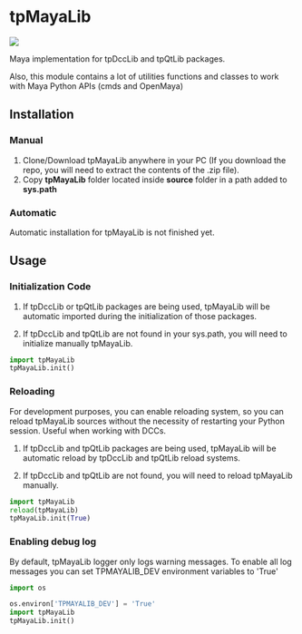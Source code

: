 # tpMayaLib

<p align="left">
    <a href="https://github.com/tpoveda/tpPyUtils/blob/master/LICENSE" alt="License">
        <img src="https://img.shields.io/github/license/tpoveda/tpMayaLib.svg?logo=mit" /></a>
</p>

Maya implementation for tpDccLib and tpQtLib packages.

Also, this module contains a lot of utilities functions and classes to work with Maya Python APIs (cmds and OpenMaya)

## Installation
### Manual
1. Clone/Download tpMayaLib anywhere in your PC (If you download the repo, you will need to extract
the contents of the .zip file).
2. Copy **tpMayaLib** folder located inside **source** folder in a path added to **sys.path**

### Automatic
Automatic installation for tpMayaLib is not finished yet.

## Usage

### Initialization Code

1. If tpDccLib or tpQtLib packages are being used, tpMayaLib will be automatic imported during the initialization
of those packages.

2. If tpDccLib and tpQtLib are not found in your sys.path, you will need to initialize manually tpMayaLib.
```python
import tpMayaLib
tpMayaLib.init()
```

### Reloading
For development purposes, you can enable reloading system, so 
you can reload tpMayaLib sources without the necessity of restarting
your Python session. Useful when working with DCCs.

1. If tpDccLib and tpQtLib packages are being used, tpMayaLib will be automatic reload by tpDccLib and tpQtLib reload systems.

2. If tpDccLib and tpQtLib are not found, you will need to reload tpMayaLib manually.
```python
import tpMayaLib
reload(tpMayaLib)
tpMayaLib.init(True)
```

### Enabling debug log
By default, tpMayaLib logger only logs warning messages. To enable all log messages
you can set TPMAYALIB_DEV environment variables to 'True'
```python
import os

os.environ['TPMAYALIB_DEV'] = 'True'
import tpMayaLib
tpMayaLib.init()
```
